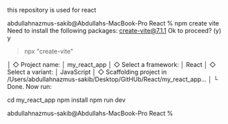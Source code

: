 this repository is used for react

abdullahnazmus-sakib@Abdullahs-MacBook-Pro React % npm create vite
Need to install the following packages:
create-vite@7.1.1
Ok to proceed? (y) y


> npx
> "create-vite"

│
◇  Project name:
│  my_react_app
│
◇  Select a framework:
│  React
│
◇  Select a variant:
│  JavaScript
│
◇  Scaffolding project in /Users/abdullahnazmus-sakib/Desktop/GitHUb/React/my_react_app...
│
└  Done. Now run:

  cd my_react_app
  npm install
  npm run dev

abdullahnazmus-sakib@Abdullahs-MacBook-Pro React % 

